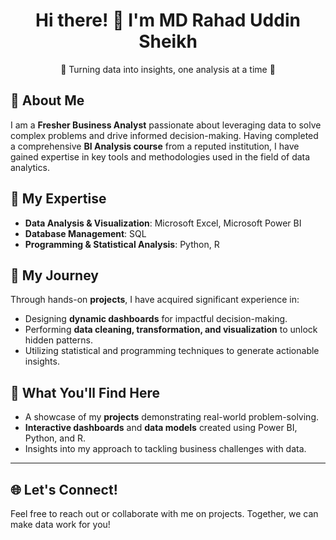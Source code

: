 <h1 align="center">Hi there! 👋 I'm MD Rahad Uddin Sheikh</h1>

<p align="center">🚀 Turning data into insights, one analysis at a time 🚀</p>


<h2>🌟 About Me</h2>

<p>
I am a <strong>Fresher Business Analyst</strong> passionate about leveraging data to solve complex problems and drive informed decision-making. Having completed a comprehensive <strong>BI Analysis course</strong> from a reputed institution, I have gained expertise in key tools and methodologies used in the field of data analytics.
</p>

<h2>💼 My Expertise</h2>

<ul>
  <li><strong>Data Analysis & Visualization</strong>: Microsoft Excel, Microsoft Power BI</li>
  <li><strong>Database Management</strong>: SQL</li>
  <li><strong>Programming & Statistical Analysis</strong>: Python, R</li>
</ul>

<h2>🎯 My Journey</h2>

<p>Through hands-on <strong>projects</strong>, I have acquired significant experience in:</p>
<ul>
  <li>Designing <strong>dynamic dashboards</strong> for impactful decision-making.</li>
  <li>Performing <strong>data cleaning, transformation, and visualization</strong> to unlock hidden patterns.</li>
  <li>Utilizing statistical and programming techniques to generate actionable insights.</li>
</ul>

<h2>📂 What You'll Find Here</h2>

<ul>
  <li>A showcase of my <strong>projects</strong> demonstrating real-world problem-solving.</li>
  <li><strong>Interactive dashboards</strong> and <strong>data models</strong> created using Power BI, Python, and R.</li>
  <li>Insights into my approach to tackling business challenges with data.</li>
</ul>

---

<h2>🌐 Let's Connect!</h2>

<p>
Feel free to reach out or collaborate with me on projects. Together, we can make data work for you!
</p>
